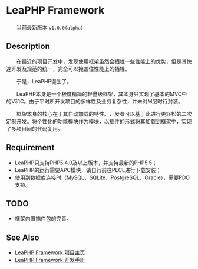 # LeaPHP Framework #

　　当前最新版本 `v1.0.0(alpha)`

## Description ##

　　在最近的项目开发中，发现使用框架虽然会牺牲一些性能上的优势，但是其快速开发及规范的统一，完全可以掩盖住性能上的牺牲。

　　于是，LeaPHP诞生了。

　　LeaPHP本身是一个极度精简的轻量级框架，其本身只实现了基本的MVC中的V和C。由于平时所开发项目的多样性及业务复杂性，并未对M层时行封装。

　　框架本身的核心在于其自动加载的特性。开发者可以基于此进行更轻松的二次定制开发。将个性化的功能模块作为模块，以插件的形式将其加载到框架中，实现了多项目间的代码复用。


## Requirement ##

- LeaPHP只支持PHP5.4.0及以上版本，并支持最新的PHP5.5；
- LeaPHP的运行需要APC模块，请自行前往PECL进行下载安装；
- 使用到数据库连接时（MySQL、SQLite、PostgreSQL、Oracle），需要PDO支持。

## TODO ##

- 框架内置插件包的完善。

## See Also ##

- [LeaPHP Framework 项目主页](http://hliang0813.github.io/leaphp/)
- [LeaPHP Framework 开发手册](https://github.com/hliang0813/leaphp/tree/master/wiki)

